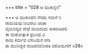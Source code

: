 +++
title = "028 ಆ ಮುಕುನ್ದನ"

+++
ಆ ಮುಕುಂದನ ನೆನಹು ನಮಗೆ ನಿ  
ರಾಮಯವು ನೀವಿರಲು ಚಿಂತಾ  
ವೈಮನಸ್ಯದ ವೇಧೆ ಮುರಿದುದು ಸಾಕದಂತಿರಲಿ  
ಈ ಮಹೋತ್ಪಾತ ಪ್ರಬಂಧ ವಿ  
ರಾಮ ಕರ್ಮವ ಬೆಸಸಿಯೆನೆ ನಗು  
ತಾ ಮುನೀಶ್ವರ ನುಡಿದನವನೀಪತಿ ಶಿರೋಮಣಿಗೆ   ॥28॥